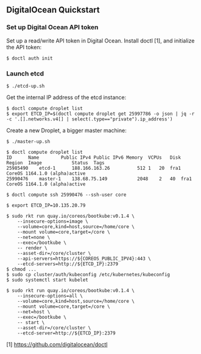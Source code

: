 ## DigitalOcean Quickstart

### Set up Digital Ocean API token

Set up a read/write API token in Digital Ocean. Install doctl [1], and initialize the API token:
```
$ doctl auth init
```

### Launch etcd

```
$ ./etcd-up.sh
```

Get the internal IP address of the etcd instance:

```
$ doctl compute droplet list
$ export ETCD_IP=$(doctl compute droplet get 25997786 -o json | jq -r -c '.[].networks.v4[] | select(.type=="private").ip_address')
```

Create a new Droplet, a bigger master machine:
```
$ ./master-up.sh
```

```
$ doctl compute droplet list
ID		Name		Public IPv4	Public IPv6	Memory	VCPUs	Disk	Region	Image			Status	Tags
25985490	etcd-1		188.166.163.26			512	1	20	fra1	CoreOS 1164.1.0 (alpha)active	
25990476	master-1	138.68.75.149			2048	2	40	fra1	CoreOS 1164.1.0 (alpha)active	

$ doctl compute ssh 25990476 --ssh-user core

$ export ETCD_IP=10.135.20.79

$ sudo rkt run quay.io/coreos/bootkube:v0.1.4 \
    --insecure-options=image \
    --volume=core,kind=host,source=/home/core \
    --mount volume=core,target=/core \
    --net=none \
    --exec=/bootkube \
    -- render \
    --asset-dir=/core/cluster \
    --api-servers=https://${COREOS_PUBLIC_IPV4}:443 \
    --etcd-servers=http://${ETCD_IP}:2379
$ chmod ...
$ sudo cp cluster/auth/kubeconfig /etc/kubernetes/kubeconfig
$ sudo systemctl start kubelet
```

```
$ sudo rkt run quay.io/coreos/bootkube:v0.1.4 \
    --insecure-options=all \
    --volume=core,kind=host,source=/home/core \
    --mount volume=core,target=/core \
    --net=host \
    --exec=/bootkube \
    -- start \
    --asset-dir=/core/cluster \
    --etcd-server=http://${ETCD_IP}:2379
```

[1] https://github.com/digitalocean/doctl
